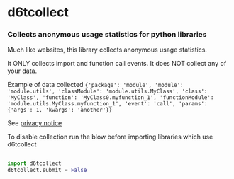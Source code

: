 # d6tcollect

### Collects anonymous usage statistics for python libraries

Much like websites, this library collects anonymous usage statistics.

It ONLY collects import and function call events. It does NOT collect any of your data.

Example of data collected `{'package': 'module', 'module': 'module.utils', 'classModule': 'module.utils.MyClass', 'class': 'MyClass', 'function': 'MyClass0.myfunction_1', 'functionModule': 'module.utils.MyClass.myfunction_1', 'event': 'call', 'params': {'args': 1, 'kwargs': 'another'}}`

See [privacy notice](https://www.databolt.tech/index-terms.html#privacy)

To disable collection run the blow before importing libraries which use d6tcollect

```python

import d6tcollect
d6tcollect.submit = False
```
